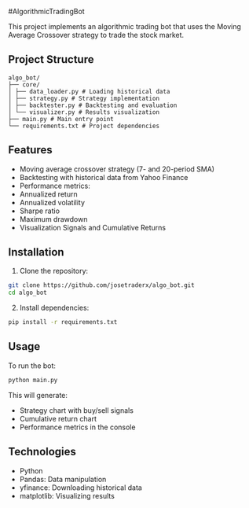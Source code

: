 #AlgorithmicTradingBot

This project implements an algorithmic trading bot that uses the Moving Average Crossover strategy to trade the stock market.

## Project Structure

```
algo_bot/
├── core/
│ ├── data_loader.py # Loading historical data
│ ├── strategy.py # Strategy implementation
│ ├── backtester.py # Backtesting and evaluation
│ └── visualizer.py # Results visualization
├── main.py # Main entry point
└── requirements.txt # Project dependencies
```

## Features

- Moving average crossover strategy (7- and 20-period SMA)
- Backtesting with historical data from Yahoo Finance
- Performance metrics:
- Annualized return
- Annualized volatility
- Sharpe ratio
- Maximum drawdown
- Visualization Signals and Cumulative Returns

## Installation

1. Clone the repository:
```bash
git clone https://github.com/josetraderx/algo_bot.git
cd algo_bot
```

2. Install dependencies:
```bash
pip install -r requirements.txt
```

## Usage

To run the bot:

```bash
python main.py
```

This will generate:
- Strategy chart with buy/sell signals
- Cumulative return chart
- Performance metrics in the console

## Technologies

- Python
- Pandas: Data manipulation
- yfinance: Downloading historical data
- matplotlib: Visualizing results
